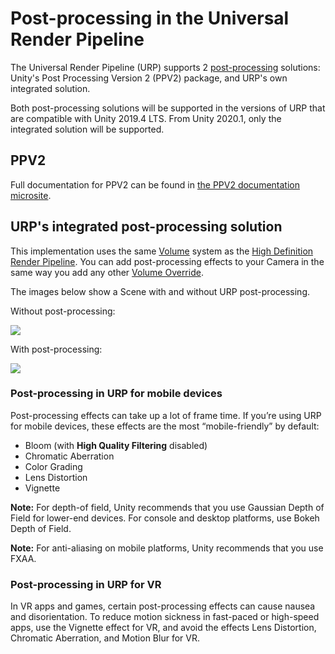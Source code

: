 # Post-processing in the Universal Render Pipeline

The Universal Render Pipeline (URP) supports 2 [post-processing](https://docs.unity3d.com/Manual/PostProcessingOverview.html) solutions: Unity's Post Processing Version 2 (PPV2) package, and URP's own integrated solution.

Both post-processing solutions will be supported in the versions of URP that are compatible with Unity 2019.4 LTS. From Unity 2020.1, only the integrated solution will be supported.

## PPV2
Full documentation for PPV2 can be found in [the PPV2 documentation microsite](https://docs.unity3d.com/Packages/com.unity.postprocessing@latest).

## URP's integrated post-processing solution
This implementation uses the same [Volume](http://docs.unity3d.com/Packages/com.unity.render-pipelines.high-definition@latest/index.html?subfolder=/manual/Volumes.html) system as the [High Definition Render Pipeline](https://docs.unity3d.com/Packages/com.unity.render-pipelines.high-definition@latest/index.html?preview=1). You can add post-processing effects to your Camera in the same way you add any other [Volume Override](https://docs.unity3d.com/Packages/com.unity.render-pipelines.high-definition@6.9/manual/Volume-Components.html).

The images below show a Scene with and without URP post-processing.

Without post-processing:

![](Images/AssetShots/Beauty/SceneWithoutPost.png)

With post-processing:

![](Images/AssetShots/Beauty/SceneWithPost.png)


### Post-processing in URP for mobile devices

Post-processing effects can take up a lot of frame time. If you’re using URP for mobile devices, these effects are the most “mobile-friendly” by default:

- Bloom (with __High Quality Filtering__ disabled)
- Chromatic Aberration
- Color Grading
- Lens Distortion
- Vignette

**Note:** For depth-of field, Unity recommends that you use Gaussian Depth of Field for lower-end devices. For console and desktop platforms, use Bokeh Depth of Field.

**Note:** For anti-aliasing on mobile platforms, Unity recommends that you use FXAA. 

### Post-processing in URP for VR
In VR apps and games, certain post-processing effects can cause nausea and disorientation. To reduce motion sickness in fast-paced or high-speed apps, use the Vignette effect for VR, and avoid the effects Lens Distortion, Chromatic Aberration, and Motion Blur for VR.